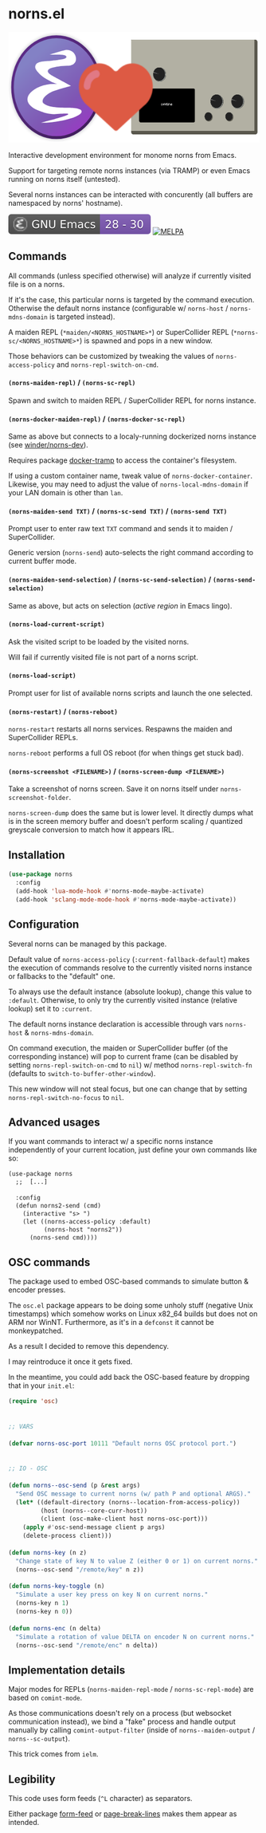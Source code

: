 # norns.el

<div align=center><img alt="logo" width="572" height="222" src="icon.png"></div>

Interactive development environment for monome norns from Emacs.

Support for targeting remote norns instances (via TRAMP) or even Emacs running on norns itself (untested).

Several norns instances can be interacted with concurently (all buffers are namespaced by norns' hostname).

[![GNU Emacs](https://github.com/minad/corfu/blob/screenshots/emacs.svg?raw=true)](https://www.gnu.org/software/emacs/)
[![MELPA](https://melpa.org/packages/norns-badge.svg)](https://melpa.org/#/norns)


## Commands

All commands (unless specified otherwise) will analyze if currently visited file is on a norns.

If it's the case, this particular norns is targeted by the command execution. Otherwise the default norns instance (configurable w/ `norns-host` / `norns-mdns-domain` is targeted instead).

A maiden REPL (`*maiden/<NORNS_HOSTNAME>*`) or SuperCollider REPL (`*norns-sc/<NORNS_HOSTNAME>*`) is spawned and pops in a new window.

Those behaviors can be customized by tweaking the values of `norns-access-policy` and `norns-repl-switch-on-cmd`.


#### `(norns-maiden-repl)` / `(norns-sc-repl)`

Spawn and switch to maiden REPL / SuperCollider REPL for norns instance.


#### `(norns-docker-maiden-repl)` / `(norns-docker-sc-repl)`

Same as above but connects to a localy-running dockerized norns instance (see [winder/norns-dev](https://github.com/winder/norns-dev/)).

Requires package [docker-tramp](https://github.com/emacs-pe/docker-tramp.el) to access the container's filesystem.

If using a custom container name, tweak value of `norns-docker-container`. Likewise, you may need to adjust the value of `norns-local-mdns-domain` if your LAN domain is other than `lan`.


#### `(norns-maiden-send TXT)` / `(norns-sc-send TXT)` / `(norns-send TXT)`

Prompt user to enter raw text `TXT` command and sends it to maiden / SuperCollider.

Generic version (`norns-send`) auto-selects the right command according to current buffer mode.


#### `(norns-maiden-send-selection)` / `(norns-sc-send-selection)` / `(norns-send-selection)`

Same as above, but acts on selection (*active region* in Emacs lingo).


#### `(norns-load-current-script)`

Ask the visited script to be loaded by the visited norns.

Will fail if currently visited file is not part of a norns script.


#### `(norns-load-script)`

Prompt user for list of available norns scripts and launch the one selected.


#### `(norns-restart)` / `(norns-reboot)`

`norns-restart` restarts all norns services. Respawns the maiden and SuperCollider REPLs.

`norns-reboot` performs a full OS reboot (for when things get stuck bad).


#### `(norns-screenshot <FILENAME>)` / `(norns-screen-dump <FILENAME>)`

Take a screenshot of norns screen. Save it on norns itself under `norns-screenshot-folder`.

`norns-screen-dump` does the same but is lower level. It directly dumps what is in the screen memory buffer and doesn't perform scaling / quantized greyscale conversion to match how it appears IRL.


## Installation

```el
(use-package norns
  :config
  (add-hook 'lua-mode-hook #'norns-mode-maybe-activate)
  (add-hook 'sclang-mode-mode-hook #'norns-mode-maybe-activate))
```


## Configuration

Several norns can be managed by this package.

Default value of `norns-access-policy` (`:current-fallback-default`) makes the execution of commands resolve to the currently visited norns instance or fallbacks to the "default" one.

To always use the default instance (absolute lookup), change this value to `:default`. Otherwise, to only try the currently visited instance (relative lookup) set it to `:current`.

The default norns instance declaration is accessible through vars `norns-host` & `norns-mdns-domain`.

On command execution, the maiden or SuperCollider buffer (of the corresponding instance) will pop to current frame (can be disabled by setting `norns-repl-switch-on-cmd` to `nil`) w/ method `norns-repl-switch-fn` (defaults to `switch-to-buffer-other-window`).

This new window will not steal focus, but one can change that by setting `norns-repl-switch-no-focus` to `nil`.


## Advanced usages

If you want commands to interact w/ a specific norns instance independently of your current location, just define your own commands like so:

```elisp
(use-package norns
  ;;  [...]

  :config
  (defun norns2-send (cmd)
    (interactive "s> ")
    (let ((norns-access-policy :default)
          (norns-host "norns2"))
      (norns-send cmd))))
```

## OSC commands

The package used to embed OSC-based commands to simulate button & encoder presses.

The `osc.el` package appears to be doing some unholy stuff (negative Unix timestamps) which somehow works on Linux x82_64 builds but does not on ARM nor WinNT. Furthermore, as it's in a `defconst` it cannot be monkeypatched.

As a result I decided to remove this dependency.

I may reintroduce it once it gets fixed.

In the meantime, you could add back the OSC-based feature by dropping that in your `init.el`:

```el
(require 'osc)


;; VARS

(defvar norns-osc-port 10111 "Default norns OSC protocol port.")


;; IO - OSC

(defun norns--osc-send (p &rest args)
  "Send OSC message to current norns (w/ path P and optional ARGS)."
  (let* ((default-directory (norns--location-from-access-policy))
         (host (norns--core-curr-host))
         (client (osc-make-client host norns-osc-port)))
    (apply #'osc-send-message client p args)
    (delete-process client)))

(defun norns-key (n z)
  "Change state of key N to value Z (either 0 or 1) on current norns."
  (norns--osc-send "/remote/key" n z))

(defun norns-key-toggle (n)
  "Simulate a user key press on key N on current norns."
  (norns-key n 1)
  (norns-key n 0))

(defun norns-enc (n delta)
  "Simulate a rotation of value DELTA on encoder N on current norns."
  (norns--osc-send "/remote/enc" n delta))
```


## Implementation details

Major modes for REPLs (`norns-maiden-repl-mode` / `norns-sc-repl-mode`) are based on `comint-mode`.

As those communications doesn't rely on a process (but websocket communication instead), we bind a "fake" process and handle output manually by calling `comint-output-filter` (inside of `norns--maiden-output` / `norns--sc-output`).

This trick comes from `ielm`.


## Legibility

This code uses form feeds (`^L` character) as separators.

Either package [form-feed](https://github.com/wasamasa/form-feed) or [page-break-lines](https://github.com/purcell/page-break-lines) makes them appear as intended.
